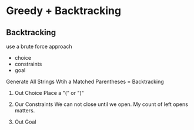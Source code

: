 # Greedy + Backtracking

## Backtracking

use a brute force approach

- choice
- constraints
- goal

Generate All Strings Wtih a Matched Parentheses = Backtracking

1. Out Choice
   Place a "(" or ")"

2. Our Constraints
   We can not close until we open. My count of left opens matters.

3. Out Goal
